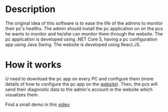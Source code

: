 # Description
The original idea of this software is to ease the life of the admins to monitor their pc's healths. The admin should install the pc application on on the pcs he wants to monitor and he/she can monitor them through the website.
The pc application is developed using .NET Core 5, having a pc configuration app using Java Swing.
The website is developed using React.JS.
# How it works
U need to download the pc app on every PC and configure them (more details of how to configure the pc app on the [website](https://psee.netlify.app/)). Then, the pcs will send their diagnostic data to the admin's account in the website which visualizes them.

Find a small demo in this [video](https://www.youtube.com/embed/lpWhiEjm-Do)
